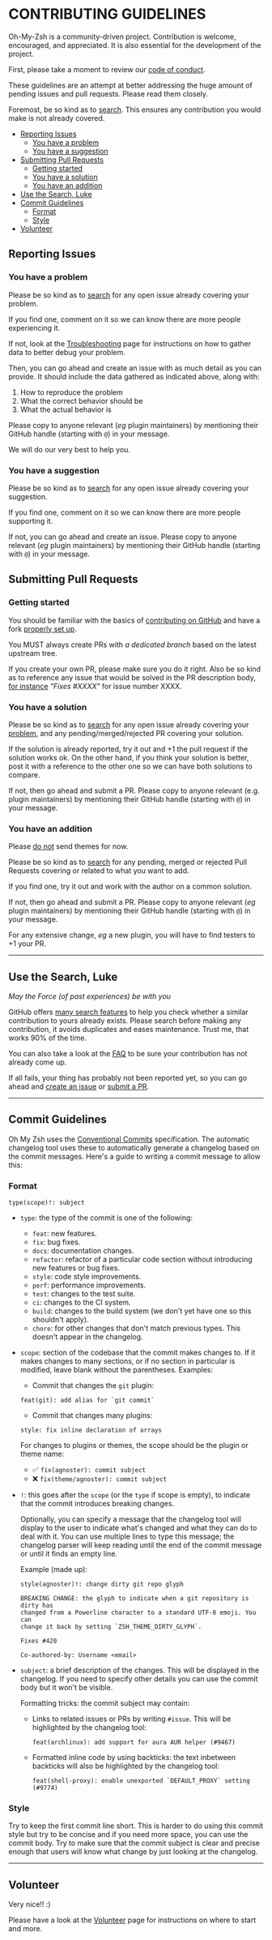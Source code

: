 # CONTRIBUTING GUIDELINES

Oh-My-Zsh is a community-driven project. Contribution is welcome, encouraged, and appreciated.
It is also essential for the development of the project.

First, please take a moment to review our [code of conduct](CODE_OF_CONDUCT.md).

These guidelines are an attempt at better addressing the huge amount of pending
issues and pull requests. Please read them closely.

Foremost, be so kind as to [search](#use-the-search-luke). This ensures any contribution
you would make is not already covered.

<!-- TOC updateonsave:true depthfrom:2 -->

- [Reporting Issues](#reporting-issues)
  - [You have a problem](#you-have-a-problem)
  - [You have a suggestion](#you-have-a-suggestion)
- [Submitting Pull Requests](#submitting-pull-requests)
  - [Getting started](#getting-started)
  - [You have a solution](#you-have-a-solution)
  - [You have an addition](#you-have-an-addition)
- [Use the Search, Luke](#use-the-search-luke)
- [Commit Guidelines](#commit-guidelines)
  - [Format](#format)
  - [Style](#style)
- [Volunteer](#volunteer)

<!-- /TOC -->

## Reporting Issues

### You have a problem

Please be so kind as to [search](#use-the-search-luke) for any open issue already covering
your problem.

If you find one, comment on it so we can know there are more people experiencing it.

If not, look at the [Troubleshooting](https://github.com/ohmyzsh/ohmyzsh/wiki/Troubleshooting)
page for instructions on how to gather data to better debug your problem.

Then, you can go ahead and create an issue with as much detail as you can provide.
It should include the data gathered as indicated above, along with:

1. How to reproduce the problem
2. What the correct behavior should be
3. What the actual behavior is

Please copy to anyone relevant (_eg_ plugin maintainers) by mentioning their GitHub handle
(starting with `@`) in your message.

We will do our very best to help you.

### You have a suggestion

Please be so kind as to [search](#use-the-search-luke) for any open issue already covering
your suggestion.

If you find one, comment on it so we can know there are more people supporting it.

If not, you can go ahead and create an issue. Please copy to anyone relevant (_eg_ plugin
maintainers) by mentioning their GitHub handle (starting with `@`) in your message.

## Submitting Pull Requests

### Getting started

You should be familiar with the basics of
[contributing on GitHub](https://help.github.com/articles/using-pull-requests) and have a fork
[properly set up](https://github.com/ohmyzsh/ohmyzsh/wiki/Contribution-Technical-Practices).

You MUST always create PRs with _a dedicated branch_ based on the latest upstream tree.

If you create your own PR, please make sure you do it right. Also be so kind as to reference
any issue that would be solved in the PR description body,
[for instance](https://help.github.com/articles/closing-issues-via-commit-messages/)
_"Fixes #XXXX"_ for issue number XXXX.

### You have a solution

Please be so kind as to [search](#use-the-search-luke) for any open issue already covering
your [problem](#you-have-a-problem), and any pending/merged/rejected PR covering your solution.

If the solution is already reported, try it out and +1 the pull request if the
solution works ok. On the other hand, if you think your solution is better, post
it with a reference to the other one so we can have both solutions to compare.

If not, then go ahead and submit a PR. Please copy to anyone relevant (e.g. plugin
maintainers) by mentioning their GitHub handle (starting with `@`) in your message.

### You have an addition

Please [do not](https://github.com/ohmyzsh/ohmyzsh/wiki/Themes#dont-send-us-your-theme-for-now)
send themes for now.

Please be so kind as to [search](#use-the-search-luke) for any pending, merged or rejected Pull Requests
covering or related to what you want to add.

If you find one, try it out and work with the author on a common solution.

If not, then go ahead and submit a PR. Please copy to anyone relevant (_eg_ plugin
maintainers) by mentioning their GitHub handle (starting with `@`) in your message.

For any extensive change, _eg_ a new plugin, you will have to find testers to +1 your PR.

----

## Use the Search, Luke

_May the Force (of past experiences) be with you_

GitHub offers [many search features](https://help.github.com/articles/searching-github/)
to help you check whether a similar contribution to yours already exists. Please search
before making any contribution, it avoids duplicates and eases maintenance. Trust me,
that works 90% of the time.

You can also take a look at the [FAQ](https://github.com/ohmyzsh/ohmyzsh/wiki/FAQ)
to be sure your contribution has not already come up.

If all fails, your thing has probably not been reported yet, so you can go ahead
and [create an issue](#reporting-issues) or [submit a PR](#submitting-pull-requests).

----

## Commit Guidelines

Oh My Zsh uses the [Conventional Commits](https://www.conventionalcommits.org/en/v1.0.0/)
specification. The automatic changelog tool uses these to automatically generate
a changelog based on the commit messages. Here's a guide to writing a commit message
to allow this:

### Format

```
type(scope)!: subject
```

- `type`: the type of the commit is one of the following:

  - `feat`: new features.
  - `fix`: bug fixes.
  - `docs`: documentation changes.
  - `refactor`: refactor of a particular code section without introducing
    new features or bug fixes.
  - `style`: code style improvements.
  - `perf`: performance improvements.
  - `test`: changes to the test suite.
  - `ci`: changes to the CI system.
  - `build`: changes to the build system (we don't yet have one so this shouldn't apply).
  - `chore`: for other changes that don't match previous types. This doesn't appear
    in the changelog.

- `scope`: section of the codebase that the commit makes changes to. If it makes changes to
  many sections, or if no section in particular is modified, leave blank without the parentheses.
  Examples:

  - Commit that changes the `git` plugin:
  ```
  feat(git): add alias for `git commit`
  ```

  - Commit that changes many plugins:
  ```
  style: fix inline declaration of arrays
  ```

  For changes to plugins or themes, the scope should be the plugin or theme name:

  - ✅ `fix(agnoster): commit subject`
  - ❌ `fix(theme/agnoster): commit subject`

- `!`: this goes after the `scope` (or the `type` if scope is empty), to indicate that the commit
  introduces breaking changes.

  Optionally, you can specify a message that the changelog tool will display to the user to indicate
  what's changed and what they can do to deal with it. You can use multiple lines to type this message;
  the changelog parser will keep reading until the end of the commit message or until it finds an empty
  line.

  Example (made up):

  ```
  style(agnoster)!: change dirty git repo glyph

  BREAKING CHANGE: the glyph to indicate when a git repository is dirty has
  changed from a Powerline character to a standard UTF-8 emoji. You can
  change it back by setting `ZSH_THEME_DIRTY_GLYPH`.

  Fixes #420

  Co-authored-by: Username <email>
  ```

- `subject`: a brief description of the changes. This will be displayed in the changelog. If you need
  to specify other details you can use the commit body but it won't be visible.

  Formatting tricks: the commit subject may contain:

  - Links to related issues or PRs by writing `#issue`. This will be highlighted by the changelog tool:
    ```
    feat(archlinux): add support for aura AUR helper (#9467)
    ```

  - Formatted inline code by using backticks: the text inbetween backticks will also be highlighted by
    the changelog tool:
    ```
    feat(shell-proxy): enable unexported `DEFAULT_PROXY` setting (#9774)
    ```

### Style

Try to keep the first commit line short. This is harder to do using this commit style but try to be
concise and if you need more space, you can use the commit body. Try to make sure that the commit
subject is clear and precise enough that users will know what change by just looking at the changelog.

----

## Volunteer

Very nice!! :)

Please have a look at the [Volunteer](https://github.com/ohmyzsh/ohmyzsh/wiki/Volunteers)
page for instructions on where to start and more.
